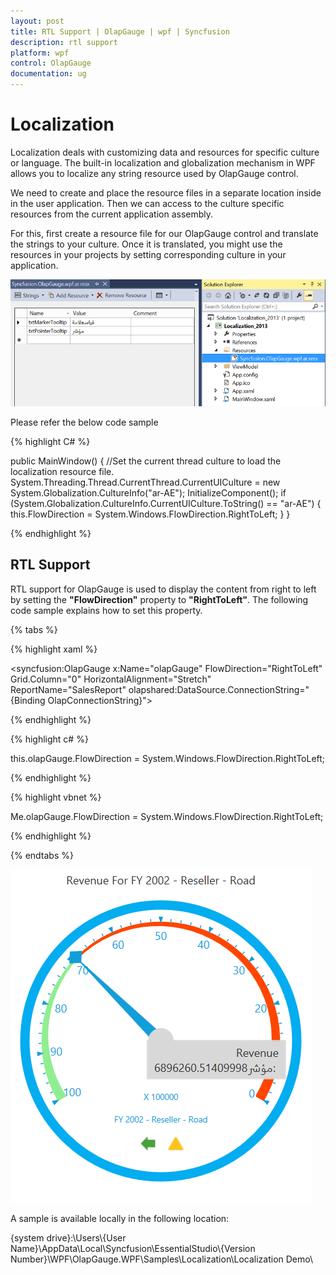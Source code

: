 ```yaml
---
layout: post
title: RTL Support | OlapGauge | wpf | Syncfusion
description: rtl support
platform: wpf
control: OlapGauge
documentation: ug
---
```


# Localization

Localization deals with customizing data and resources for specific culture or language. The built-in localization and globalization mechanism in WPF allows you to localize any string resource used by OlapGauge control.

We need to create and place the resource files in a separate location inside in the user application. Then we can access to the culture specific resources from the current application assembly.

For this, first create a resource file for our OlapGauge control and translate the strings to your culture. Once it is translated, you might use the resources in your projects by setting corresponding culture in your application.

![](Localization_images/RTL-Support_img1.png)

Please refer the below code sample 

{% highlight C# %}

public MainWindow()
{
    //Set the current thread culture to load the localization resource file.    
    System.Threading.Thread.CurrentThread.CurrentUICulture = new System.Globalization.CultureInfo("ar-AE");
    InitializeComponent();
    if (System.Globalization.CultureInfo.CurrentUICulture.ToString() == "ar-AE") 
    {
        this.FlowDirection = System.Windows.FlowDirection.RightToLeft;
    }
}

{% endhighlight %}

## RTL Support

RTL support for OlapGauge is used to display the content from right to left by setting the **"FlowDirection"** property to **"RightToLeft"**. The following code sample explains how to set this property.

{% tabs %}

{% highlight xaml %}

<syncfusion:OlapGauge x:Name="olapGauge" FlowDirection="RightToLeft" Grid.Column="0" HorizontalAlignment="Stretch" ReportName="SalesReport" olapshared:DataSource.ConnectionString="{Binding OlapConnectionString}">

{% endhighlight %}

{% highlight c# %}
 
this.olapGauge.FlowDirection = System.Windows.FlowDirection.RightToLeft;

{% endhighlight %}

{% highlight vbnet %}
  
Me.olapGauge.FlowDirection = System.Windows.FlowDirection.RightToLeft;

{% endhighlight %}

{% endtabs %}

![](Localization_images/RTL-Support_img2.png)

A sample is available locally in the following location:

{system drive}:\Users\\{User Name}\AppData\Local\Syncfusion\EssentialStudio\\{Version Number}\WPF\OlapGauge.WPF\Samples\Localization\Localization Demo\

